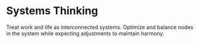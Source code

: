 # Systems Thinking

Treat work and life as interconnected systems. Optimize and balance nodes in the system while expecting adjustments to maintain harmony.
